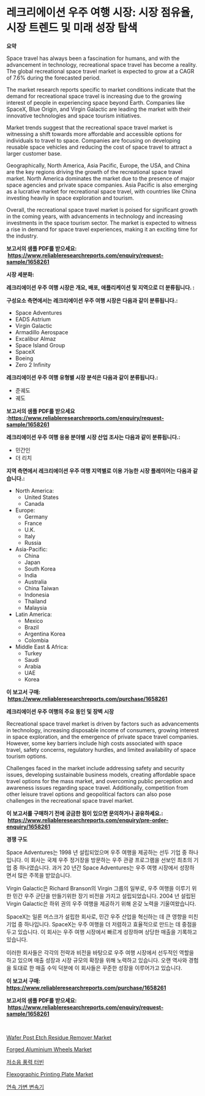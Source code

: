 <p><h1>레크리에이션 우주 여행 시장: 시장 점유율, 시장 트렌드 및 미래 성장 탐색</h1></p><p><strong>요약</strong></p>
<p><p>Space travel has always been a fascination for humans, and with the advancement in technology, recreational space travel has become a reality. The global recreational space travel market is expected to grow at a CAGR of 7.6% during the forecasted period.</p><p>The market research reports specific to market conditions indicate that the demand for recreational space travel is increasing due to the growing interest of people in experiencing space beyond Earth. Companies like SpaceX, Blue Origin, and Virgin Galactic are leading the market with their innovative technologies and space tourism initiatives.</p><p>Market trends suggest that the recreational space travel market is witnessing a shift towards more affordable and accessible options for individuals to travel to space. Companies are focusing on developing reusable space vehicles and reducing the cost of space travel to attract a larger customer base.</p><p>Geographically, North America, Asia Pacific, Europe, the USA, and China are the key regions driving the growth of the recreational space travel market. North America dominates the market due to the presence of major space agencies and private space companies. Asia Pacific is also emerging as a lucrative market for recreational space travel, with countries like China investing heavily in space exploration and tourism.</p><p>Overall, the recreational space travel market is poised for significant growth in the coming years, with advancements in technology and increasing investments in the space tourism sector. The market is expected to witness a rise in demand for space travel experiences, making it an exciting time for the industry.</p></p>
<p><strong>보고서의 샘플 PDF를 받으세요: &nbsp;<a href="https://www.reliableresearchreports.com/enquiry/request-sample/1658261">https://www.reliableresearchreports.com/enquiry/request-sample/1658261</a></strong></p>
<p><strong>시장 세분화:</strong></p>
<p><strong> 레크리에이션 우주 여행 시장은 개요, 배포, 애플리케이션 및 지역으로 더 분류됩니다. :</strong></p>
<p><strong>구성요소 측면에서는 레크리에이션 우주 여행 시장은 다음과 같이 분류됩니다.:</strong></p>
<p><ul><li>Space Adventures</li><li>EADS Astrium</li><li>Virgin Galactic</li><li>Armadillo Aerospace</li><li>Excalibur Almaz</li><li>Space Island Group</li><li>SpaceX</li><li>Boeing</li><li>Zero 2 Infinity</li></ul></p>
<p><strong> 레크리에이션 우주 여행 유형별 시장 분석은 다음과 같이 분류됩니다.:</strong></p>
<p><ul><li>준궤도</li><li>궤도</li></ul></p>
<p><strong>보고서의 샘플 PDF를 받으세요 :<a href="https://www.reliableresearchreports.com/enquiry/request-sample/1658261">https://www.reliableresearchreports.com/enquiry/request-sample/1658261</a></strong></p>
<p><strong> 레크리에이션 우주 여행 응용 분야별 시장 산업 조사는 다음과 같이 분류됩니다.:</strong></p>
<p><ul><li>민간인</li><li>더 리치</li></ul></p>
<p><strong>지역 측면에서 레크리에이션 우주 여행 지역별로 이용 가능한 시장 플레이어는 다음과 같습니다.:</strong></p>
<p><ul>
    <li>
        North America:
        <ul>
            <li>United States</li>
            <li>Canada</li>
        </ul>
    </li>
    <li>
        Europe:
        <ul>
            <li>Germany</li>
            <li>France</li>
            <li>U.K.</li>
            <li>Italy</li>
            <li>Russia</li>
        </ul>
    </li>
    <li>
        Asia-Pacific:
        <ul>
            <li>China</li>
            <li>Japan</li>
            <li>South Korea</li>
            <li>India</li>
            <li>Australia</li>
            <li>China Taiwan</li>
            <li>Indonesia</li>
            <li>Thailand</li>
            <li>Malaysia</li>
        </ul>
    </li>
    <li>
        Latin America:
        <ul>
            <li>Mexico</li>
            <li>Brazil</li>
            <li>Argentina Korea</li>
            <li>Colombia</li>
        </ul>
    </li>
    <li>
        Middle East & Africa:
        <ul>
            <li>Turkey</li>
            <li>Saudi</li>
            <li>Arabia</li>
            <li>UAE</li>
            <li>Korea</li>
        </ul>
    </li>
    </ul></p>
<p><strong>이 보고서 구매: &nbsp;<a href="https://www.reliableresearchreports.com/purchase/1658261">https://www.reliableresearchreports.com/purchase/1658261</a></strong></p>
<p><strong>레크리에이션 우주 여행의 주요 동인 및 장벽 시장</strong></p>
<p><p>Recreational space travel market is driven by factors such as advancements in technology, increasing disposable income of consumers, growing interest in space exploration, and the emergence of private space travel companies. However, some key barriers include high costs associated with space travel, safety concerns, regulatory hurdles, and limited availability of space tourism options. </p><p>Challenges faced in the market include addressing safety and security issues, developing sustainable business models, creating affordable space travel options for the mass market, and overcoming public perception and awareness issues regarding space travel. Additionally, competition from other leisure travel options and geopolitical factors can also pose challenges in the recreational space travel market.</p></p>
<p><strong>이 보고서를 구매하기 전에 궁금한 점이 있으면 문의하거나 공유하세요.: &nbsp;<a href="https://www.reliableresearchreports.com/enquiry/pre-order-enquiry/1658261">https://www.reliableresearchreports.com/enquiry/pre-order-enquiry/1658261</a></strong></p>
<p><strong>경쟁 구도</strong></p>
<p><p>Space Adventures는 1998 년 설립되었으며 우주 여행을 제공하는 선두 기업 중 하나입니다. 이 회사는 국제 우주 정거장을 방문하는 우주 관광 프로그램을 선보인 최초의 기업 중 하나였습니다. 과거 20 년간 Space Adventures는 우주 여행 시장에서 성장하면서 많은 주목을 받았습니다.</p><p>Virgin Galactic은 Richard Branson의 Virgin 그룹의 일부로, 우주 여행을 이루기 위한 민간 우주 군단을 만들기위한 장기 비전을 가지고 설립되었습니다. 2004 년 설립된 Virgin Galactic은 하위 권의 우주 여행을 제공하기 위해 온갖 노력을 기울여왔습니다. </p><p>SpaceX는 일론 머스크가 설립한 회사로, 민간 우주 산업을 혁신하는 데 큰 영향을 미친 기업 중 하나입니다. SpaceX는 우주 여행을 더 저렴하고 효율적으로 만드는 데 중점을 두고 있습니다. 이 회사는 우주 여행 시장에서 빠르게 성장하며 상당한 매출을 기록하고 있습니다.</p><p>이러한 회사들은 각각의 전략과 비전을 바탕으로 우주 여행 시장에서 선두적인 역할을 하고 있으며 매출 성장과 시장 규모의 확장을 위해 노력하고 있습니다. 오랜 역사와 경험을 토대로 한 매출 수익 덕분에 이 회사들은 꾸준한 성장을 이루어가고 있습니다.</p></p>
<p><strong>이 보고서 구매: &nbsp; <a href="https://www.reliableresearchreports.com/purchase/1658261">https://www.reliableresearchreports.com/purchase/1658261</a></strong></p>
<p><strong>보고서의 샘플 PDF를 받으세요: &nbsp;<a href="https://www.reliableresearchreports.com/enquiry/request-sample/1658261">https://www.reliableresearchreports.com/enquiry/request-sample/1658261</a></strong><strong></strong></p>
<p>&nbsp;</p>
<p><p><a href="https://github.com/wwwkeltoum/Market-Research-Report-List-2/blob/main/wafer-post-etch-residue-remover-market.md">Wafer Post Etch Residue Remover Market</a></p><p><a href="https://issuu.com/reportprime-2/docs/forged-aluminium-wheels-market-size-2030.pptx">Forged Aluminium Wheels Market</a></p><p><a href="https://github.com/FelipeGrrady654556/Market-Research-Report-List-1/blob/main/197425012194.md">저소음 풍력 터빈</a></p><p><a href="https://cat-emmental-94b.notion.site/Flexographic-Printing-Plate-Market-Size-Growing-and-Forecasted-for-period-from-2024-2031-and-provi-facfc7e67021498d81038c599d03735e">Flexographic Printing Plate Market</a></p><p><a href="https://github.com/vss5505pa7z1p/Market-Research-Report-List-1/blob/main/150953612193.md">연속 가변 변속기</a></p></p>